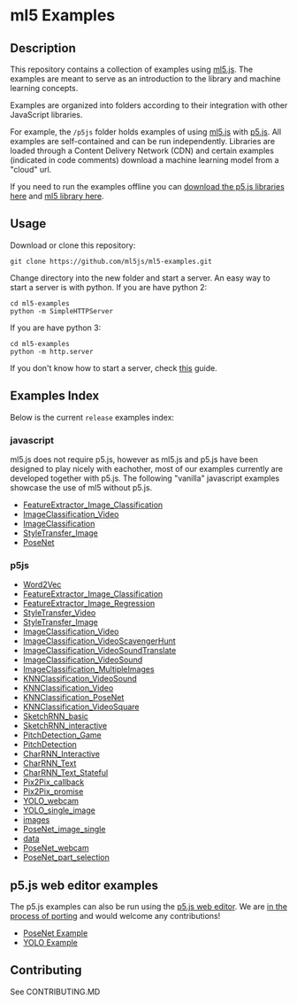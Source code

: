 # ml5 Examples

## Description

This repository contains a collection of  examples using [ml5.js](https://github.com/ml5js/ml5-library). The examples are meant to serve as an introduction to the library and machine learning concepts.

Examples are organized into folders according to their integration with other JavaScript libraries.

For example, the `/p5js` folder holds examples of using [ml5.js](https:/ml5js.github.io) with [p5.js](https://p5js.org/). All examples are self-contained and can be run independently. Libraries are loaded through a Content Delivery Network (CDN) and certain examples (indicated in code comments) download a machine learning model from a "cloud" url.

If you need to run the examples offline you can [download the p5.js libraries here](https://p5js.org/download/) and [ml5 library here](https://github.com/ml5js/ml5-library/releases).

## Usage

Download or clone this repository:
```
git clone https://github.com/ml5js/ml5-examples.git
```

Change directory into the new folder and start a server.
An easy way to start a server is with python. If you are have python 2:
```
cd ml5-examples
python -m SimpleHTTPServer
```
If you are have python 3:
```
cd ml5-examples
python -m http.server
```

If you don't know how to start a server, check [this](https://github.com/processing/p5.js/wiki/Local-server) guide.

## Examples Index

Below is the current `release` examples index:

### javascript

ml5.js does not require p5.js, however as ml5.js and p5.js have been designed to play nicely with eachother, most of our examples currently are developed together with p5.js. The following "vanilla" javascript examples showcase the use of ml5 without p5.js.

* [FeatureExtractor_Image_Classification](/ml5-examples/javascript/FeatureExtractor_Image_Classification)
* [ImageClassification_Video](/ml5-examples/javascript/ImageClassification_Video)
* [ImageClassification](/ml5-examples/javascript/ImageClassification)
* [StyleTransfer_Image](/ml5-examples/javascript/StyleTransfer_Image)
* [PoseNet](/ml5-examples/javascript/PoseNet)

### p5js

* [Word2Vec](/ml5-examples/p5js/Word2Vec)
* [FeatureExtractor_Image_Classification](/ml5-examples/p5js/FeatureExtractor/FeatureExtractor_Image_Classification)
* [FeatureExtractor_Image_Regression](/ml5-examples/p5js/FeatureExtractor/FeatureExtractor_Image_Regression)
* [StyleTransfer_Video](/ml5-examples/p5js/StyleTransfer/StyleTransfer_Video)
* [StyleTransfer_Image](/ml5-examples/p5js/StyleTransfer/StyleTransfer_Image)
* [ImageClassification_Video](/ml5-examples/p5js/ImageClassification/ImageClassification_Video)
* [ImageClassification_VideoScavengerHunt](/ml5-examples/p5js/ImageClassification/ImageClassification_VideoScavengerHunt)
* [ImageClassification_VideoSoundTranslate](/ml5-examples/p5js/ImageClassification/ImageClassification_VideoSoundTranslate)
* [ImageClassification_VideoSound](/ml5-examples/p5js/ImageClassification/ImageClassification_VideoSound)
* [ImageClassification_MultipleImages](/ml5-examples/p5js/ImageClassification/ImageClassification_MultipleImages)
* [KNNClassification_VideoSound](/ml5-examples/p5js/KNNClassification/KNNClassification_VideoSound)
* [KNNClassification_Video](/ml5-examples/p5js/KNNClassification/KNNClassification_Video)
* [KNNClassification_PoseNet](/ml5-examples/p5js/KNNClassification/KNNClassification_PoseNet)
* [KNNClassification_VideoSquare](/ml5-examples/p5js/KNNClassification/KNNClassification_VideoSquare)
* [SketchRNN_basic](/ml5-examples/p5js/SketchRNN/SketchRNN_basic)
* [SketchRNN_interactive](/ml5-examples/p5js/SketchRNN/SketchRNN_interactive)
* [PitchDetection_Game](/ml5-examples/p5js/PitchDetection/PitchDetection_Game)
* [PitchDetection](/ml5-examples/p5js/PitchDetection/PitchDetection)
* [CharRNN_Interactive](/ml5-examples/p5js/CharRNN/CharRNN_Interactive)
* [CharRNN_Text](/ml5-examples/p5js/CharRNN/CharRNN_Text)
* [CharRNN_Text_Stateful](/ml5-examples/p5js/CharRNN/CharRNN_Text_Stateful)
* [Pix2Pix_callback](/ml5-examples/p5js/Pix2Pix/Pix2Pix_callback)
* [Pix2Pix_promise](/ml5-examples/p5js/Pix2Pix/Pix2Pix_promise)
* [YOLO_webcam](/ml5-examples/p5js/YOLO/YOLO_webcam)
* [YOLO_single_image](/ml5-examples/p5js/YOLO/YOLO_single_image)
* [images](/ml5-examples/p5js/YOLO/YOLO_single_image/images)
* [PoseNet_image_single](/ml5-examples/p5js/PoseNet/PoseNet_image_single)
* [data](/ml5-examples/p5js/PoseNet/PoseNet_image_single/data)
* [PoseNet_webcam](/ml5-examples/p5js/PoseNet/PoseNet_webcam)
* [PoseNet_part_selection](/ml5-examples/p5js/PoseNet/PoseNet_part_selection)


## p5.js web editor examples

The p5.js examples can also be run using the [p5.js web editor](https://alpha.editor.p5js.org). We are [in the process of porting](https://github.com/ml5js/ml5-examples/issues/6) and would welcome any contributions!

* [PoseNet Example](https://alpha.editor.p5js.org/ml5/sketches/B1uDXDugX)
* [YOLO Example](https://alpha.editor.p5js.org/ml5/sketches/HyKg7DOe7)

## Contributing

See CONTRIBUTING.MD
